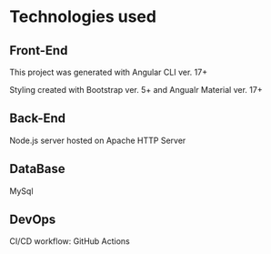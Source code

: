 # Technologies used

## Front-End

This project was generated with Angular CLI ver. 17+

Styling created with Bootstrap ver. 5+ and Angualr Material ver. 17+

## Back-End

Node.js server hosted on Apache HTTP Server

## DataBase

MySql

## DevOps

CI/CD workflow: GitHub Actions
